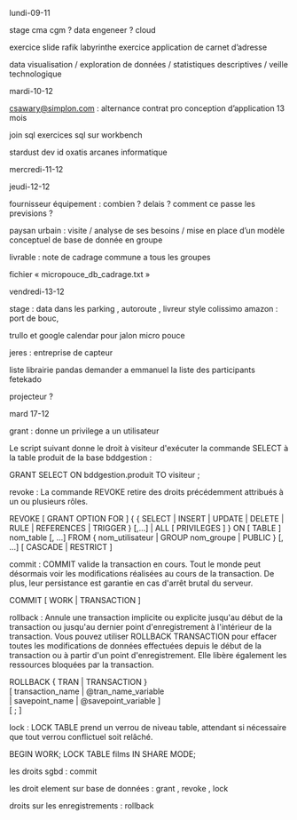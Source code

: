 
lundi-09-11

stage cma cgm ?
data engeneer ?
cloud

exercice slide rafik labyrinthe 
exercice application de carnet d’adresse 

data visualisation / exploration de données / statistiques descriptives / veille technologique


mardi-10-12

csawary@simplon.com : alternance contrat pro conception d’application 13 mois

join sql
exercices sql sur workbench 

stardust
dev id
oxatis
arcanes informatique

mercredi-11-12


jeudi-12-12

fournisseur équipement :
combien ?
delais ?
comment ce passe les previsions ?

paysan urbain : visite / analyse de ses besoins / mise en place d’un modèle conceptuel de base de donnée en groupe

livrable : note de cadrage commune a tous les groupes

fichier « micropouce_db_cadrage.txt » 








vendredi-13-12

stage : data dans les parking , autoroute , livreur style colissimo amazon : port de bouc,

trullo et google calendar pour jalon micro pouce 

jeres : entreprise de capteur

liste librairie pandas
demander a emmanuel la liste des participants fetekado            

projecteur ?



mard 17-12

grant : donne un privilege a un utilisateur

Le script suivant donne le droit à visiteur d'exécuter la commande SELECT à la table produit de la base bddgestion :

GRANT SELECT ON bddgestion.produit TO visiteur ;

revoke : La commande REVOKE retire des droits précédemment attribués à un ou plusieurs rôles. 

REVOKE [ GRANT OPTION FOR ]
    { { SELECT | INSERT | UPDATE | DELETE | RULE | REFERENCES | TRIGGER }
    [,...] | ALL [ PRIVILEGES ] }
    ON [ TABLE ] nom_table [, ...]
    FROM { nom_utilisateur | GROUP nom_groupe | PUBLIC } [, ...]
    [ CASCADE | RESTRICT ]

commit : COMMIT valide la transaction en cours. Tout le monde peut désormais voir les modifications réalisées au cours de la transaction. De plus, leur persistance est garantie en cas d'arrêt brutal du serveur.


COMMIT [ WORK | TRANSACTION ]

rollback
 : Annule une transaction implicite ou explicite jusqu'au début de la transaction ou jusqu'au dernier point d'enregistrement à l'intérieur de la transaction. Vous pouvez utiliser ROLLBACK TRANSACTION pour effacer toutes les modifications de données effectuées depuis le début de la transaction ou à partir d'un point d'enregistrement. Elle libère également les ressources bloquées par la transaction.

ROLLBACK { TRAN | TRANSACTION }   
     [ transaction_name | @tran_name_variable  
     | savepoint_name | @savepoint_variable ]   
[ ; ]  

lock : LOCK TABLE prend un verrou de niveau table, attendant si nécessaire que tout verrou conflictuel soit relâché.

BEGIN WORK;
LOCK TABLE films IN SHARE MODE;




les droits sgbd : commit



les droit element sur base de données : grant , revoke , lock

droits sur les enregistrements : rollback
